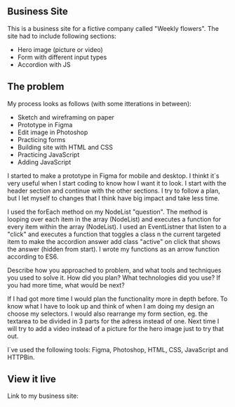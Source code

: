 ## Business Site

This is a business site for a fictive company called "Weekly flowers". The site had to include following sections:
- Hero image (picture or video)
- Form with different input types 
- Accordion with JS


## The problem
My process looks as follows (with some itterations in between):
- Sketch and wireframing on paper
- Prototype in Figma
- Edit image in Photoshop
- Practicing forms
- Building site with HTML and CSS
- Practicing JavaScript 
- Adding JavaScript

I started to make a prototype in Figma for mobile and desktop. I thinkt it´s very useful when I start coding to know how I want it to look. I start with the header section and continue with the other sections. I try to follow a plan, but I let myself to changes that I think have big impact and take less time.  

I used the forEach method on my NodeList "question". The method is looping over each item in the array (NodeList) and executes a function for every item within the array (NodeList).
I used an EventListner that listen to a "click" and executes a function that toggles a class n the current targeted item to make the accordion answer add class "active" on click that shows the answer (hidden from start). I wrote my functions as an arrow function according to ES6. 

Describe how you approached to problem, and what tools and techniques you used to solve it. How did you plan? What technologies did you use? If you had more time, what would be next?

If I had got more time I would plan the functionality more in depth before. To know what I have to look up and think of when I am doing my design an choose my selectors. I would also rearrange my form section, eg. the textarea to be divided in 3 parts for the adress instead of one. Next time I will try to add a video instead of a picture for the hero image just to try that out.   

I´ve used the following tools: Figma, Photoshop, HTML, CSS, JavaScript and HTTPBin. 


## View it live

Link to my business site: 
